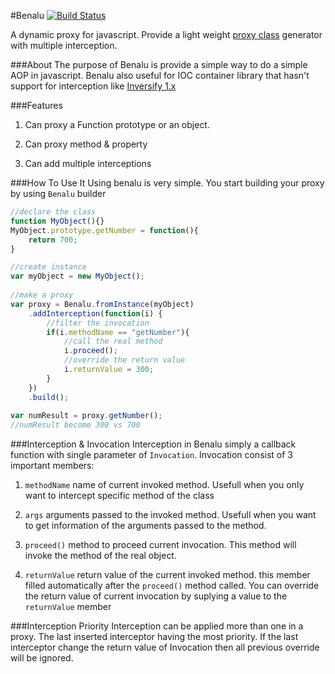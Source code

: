 #Benalu
[![Build Status](https://travis-ci.org/ktutnik/benalu.svg?branch=master)](https://travis-ci.org/ktutnik/benalu)

A dynamic proxy for javascript. 
Provide a light weight [proxy class](https://en.wikipedia.org/wiki/Proxy_pattern)
generator with multiple interception.

###About
The purpose of Benalu is provide a simple way to do a simple AOP in javascript. 
Benalu also useful for IOC container library that hasn't support for interception
like [Inversify 1.x](http://inversify.io)

###Features
1. Can proxy a Function prototype or an object.

2. Can proxy method & property 

3. Can add multiple interceptions

###How To Use It
Using benalu is very simple. You start building your proxy by using `Benalu` builder

```Javascript
//declare the class
function MyObject(){}
MyObject.prototype.getNumber = function(){
    return 700;
}

//create instance
var myObject = new MyObject();
     
//make a proxy   
var proxy = Benalu.fromInstance(myObject)
    .addInterception(function(i) {
        //filter the invocation
        if(i.methodName == "getNumber"){
            //call the real method
            i.proceed();
            //override the return value
            i.returnValue = 300;
        }
    })
    .build();
    
var numResult = proxy.getNumber();
//numResult become 300 vs 700
```

###Interception & Invocation
Interception in Benalu simply a callback function with single parameter of `Invocation`.
Invocation consist of 3 important members:

1. `methodName` name of current invoked method. Usefull when you only want to intercept 
specific method of the class

2. `args` arguments passed to the invoked method. Usefull when you want to get 
information of the arguments passed to the method.

3. `proceed()` method to proceed current invocation. This method will invoke the 
method of the real object.

4. `returnValue` return value of the current invoked method. this member filled automatically after the `proceed()` method called. You can override the return value of current invocation by suplying a value to the `returnValue` member

###Interception Priority
Interception can be applied more than one in a proxy. The last inserted interceptor 
having the most priority. If the last interceptor change the return value of Invocation 
then all previous override will be ignored.
